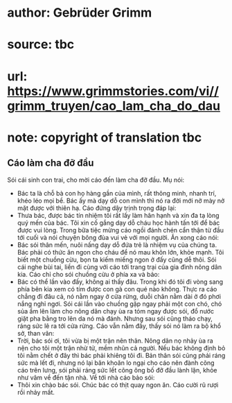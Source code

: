 # author: Gebrüder Grimm
# source: tbc
# url: https://www.grimmstories.com/vi//grimm_truyen/cao_lam_cha_do_dau
# note: copyright of translation tbc

## Cáo làm cha đỡ đầu 

Sói cái sinh con trai, cho mời cáo đến làm cha đỡ đầu. Mụ nói:
- Bác ta là chỗ bà con họ hàng gần của mình, rất thông minh, nhanh trí,
khéo léo mọi bề. Bác ấy mà dạy dỗ con mình thì nó ra đời mới nở mày nở
mặt được với thiên hạ.
Cáo đứng dậy trịnh trọng đáp lại:
- Thưa bác, được bác tín nhiệm tôi rất lấy làm hân hạnh và xin đa tạ
lòng quý mến của bác. Tôi xin cố gắng dạy dỗ cháu học hành tấn tới để
bác được vui lòng.
Trong bữa tiệc mừng cáo ngồi đánh chén cẩn thận từ đầu tới cuối và nói
chuyện bông đùa vui vẻ với mọi người. Ăn xong cáo nói:
- Bác sói thân mến, nuôi nấng dạy dỗ đứa trẻ là nhiệm vụ của chúng ta.
Bác phải có thức ăn ngon cho cháu để nó mau khôn lớn, khỏe mạnh. Tôi
biết một chuồng cừu, bọn ta kiếm miếng ngon ở đấy cũng dễ thôi.
Sói cái nghe bùi tai, liền đi cùng với cáo tới trang trại của gia đình
nông dân kia. Cáo chỉ cho sói chuồng cừu ở phía xa và bảo:
- Bác có thể lần vào đấy, không ai thấy đâu. Trong khi đó tôi đi vòng
sang phía bên kia xem có tím được con gà con qué nào không.
Thực ra cáo chẳng đi đâu cả, nó nằm ngay ở cửa rừng, duỗi chân nằm dài ở
đó phơi nắng nghỉ ngơi.
Sói cái lần vào chuồng gặp ngay phải một con chó, chó sủa ầm lên làm cho
nông dân chạy ùa ra tóm ngay được sói, đổ nước giặt pha bằng tro lên da
nó mà đánh. Nhưng sau sói cũng tháo chạy, ráng sức lê ra tới cửa rừng.
Cáo vẫn nằm đấy, thấy sói nó làm ra bộ khổ sở, than vãn:
- Trời, bác sói ơi, tôi vừa bị một trận nên thân. Nông dân nọ nhảy ùa ra
nện cho tôi một trận nhừ tử, mềm nhũn cả người. Nếu bác không định bỏ
tôi nằm chết ở đây thì bác phải khiêng tôi đi.
Bản thân sói cũng phải ráng sức mà lết đi, nhưng nó lại băn khoăn lo
ngại cho cáo nên đành cõng cáo trên lưng, sói phải ráng sức lết cõng ông
bố đỡ đầu lành lặn, khỏe như vâm về đến tận nhà.
Về tới nhà cáo bảo sói:
- Thôi xin chào bác sói. Chúc bác có thịt quay ngon ăn.
Cáo cười rũ rượi rồi nhảy mất.
